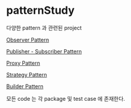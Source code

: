 # patternStudy
다양한 pattern 과 관련된 project

[Observer Pattern](/src/main/java/com/jk/study/pattern/observer/README.md)

[Publisher - Subscriber Pattern](/src/main/java/com/jk/study/pattern/pubsub/README.md)

[Proxy Pattern](/src/main/java/com/jk/study/pattern/proxy/README.md)

[Strategy Pattern](/src/main/java/com/jk/study/pattern/strategy/README.md)

[Builder Pattern](/src/main/java/com/jk/study/pattern/builder/README.md)

모든 code 는 각 package 및 test case 에 존재한다.